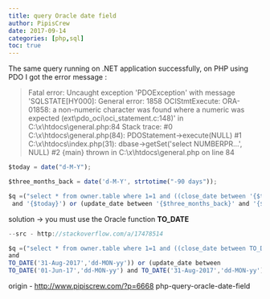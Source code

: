 ```yaml
---
title: query Oracle date field
author: PipisCrew
date: 2017-09-14
categories: [php,sql]
toc: true
---
```


The same query running on .NET application successfully, on PHP using PDO I got the error message : 

> Fatal error: Uncaught exception 'PDOException' with message 'SQLSTATE[HY000]: General error: 1858 OCIStmtExecute: ORA-01858: a non-numeric character was found where a numeric was expected (ext\pdo_oci\oci_statement.c:148)' in C:\x\htdocs\general.php:84 Stack trace: #0 C:\x\htdocs\general.php(84): PDOStatement->execute(NULL) #1 C:\x\htdocs\index.php(31): dbase->getSet('select NUMBERPR...', NULL) #2 {main} thrown in C:\x\htdocs\general.php on line 84

```js
$today = date("d-M-Y");     

$three_months_back = date('d-M-Y', strtotime("-90 days"));

$q =("select * from owner.table where 1=1 and ((close_date between '{$three_months_back}'
 and '{$today}') or (update_date between '{$three_months_back}' and '{$today}'))");
```

solution -> you must use the Oracle function **TO_DATE**

```js
--src - http://stackoverflow.com/a/17478514

$q =("select * from owner.table where 1=1 and ((close_date between TO_DATE('01-Jun-17','dd-MON-yy') 
and 
TO_DATE('31-Aug-2017','dd-MON-yy')) or (update_date between 
TO_DATE('01-Jun-17','dd-MON-yy') and TO_DATE('31-Aug-2017','dd-MON-yy'))");
```

origin - http://www.pipiscrew.com/?p=6668 php-query-oracle-date-field